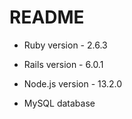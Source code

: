 # README

* Ruby version - 2.6.3

* Rails version - 6.0.1

* Node.js version - 13.2.0

* MySQL database



